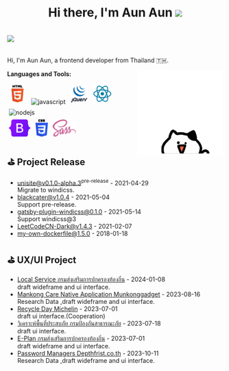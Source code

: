 <h1 align="center">Hi there, I'm Aun Aun</a> <img
src="https://github.com/blackcater/blackcater/raw/main/images/Hi.gif" height="32" /></h1>

<br />

<a href="mailto:anchalita.20g@gmail.com">
  <img src="https://github.com/blackcater/blackcater/raw/main/images/social-gmail.svg" height="40" />
</a>


<br />
<br />

Hi, I'm Aun Aun, a frontend developer from Thailand 🇹🇭.

<a href="#"><img align="right" src="https://github.com/anchalitaka20g/anchalitaka20g/blob/main/images/giphy.gif" width="200 " height="200" /></a>

**Languages and Tools:**

<p>
<img src="https://github.com/anchalitaka20g/anchalitaka20g/blob/main/images/HTML5.png" height="40" style="vertical-align:down; margin:4px" alt="html">
<img src="https://github.com/blackcater/blackcater/raw/main/images/logo-javascript.svg" height="40" style="vertical-align:down; margin:4px" alt="javascript">
<img src="https://github.com/anchalitaka20g/anchalitaka20g/blob/main/images/jquery.gif" height="40" style="vertical-align:down; margin:4px" alt="jQuery">
<img src="https://github.com/anchalitaka20g/anchalitaka20g/blob/main/images/react.png" height="40" style="vertical-align:down; margin:4px" alt="react">
<img src="https://github.com/blackcater/blackcater/raw/main/images/logo-nodejs.svg" height="40" style="vertical-align:down; margin:4px" alt="nodejs">

  <br>
<img src="https://github.com/anchalitaka20g/anchalitaka20g/blob/main/images/bootstrap.png" height="40" style="vertical-align:down; margin:4px" alt="bootstrap">
<img src="https://github.com/anchalitaka20g/anchalitaka20g/blob/main/images/css.png" height="40" style="vertical-align:down; margin:4px" alt="css">
<img src="https://github.com/anchalitaka20g/anchalitaka20g/blob/main/images/scss.png" height="40" style="vertical-align:down; margin:4px" alt="scss">
</p>


## ⛳️ Project Release

- <a href='https://github.com/blackcater-labs/unisite/releases/tag/v0.1.0-alpha.3' target='_blank'>unisite@v0.1.0-alpha.3<sup>pre-release</sup></a> - 2021-04-29
  <br/> Migrate to windicss.
- <a href='https://github.com/blackcater/blackcater/releases/tag/v1.0.4' target='_blank'>blackcater@v1.0.4</a> - 2021-05-04
  <br/> Support pre-release.
- <a href='https://github.com/blackcater/gatsby-plugin-windicss/releases/tag/0.1.0' target='_blank'>gatsby-plugin-windicss@0.1.0</a> - 2021-05-14
  <br/> Support windicss@3
- <a href='https://github.com/blackcater/LeetCodeCN-Dark/releases/tag/v1.4.3' target='_blank'>LeetCodeCN-Dark@v1.4.3</a> - 2021-02-07
- <a href='https://github.com/blackcater/my-own-dockerfile/releases/tag/1.5.0' target='_blank'>my-own-dockerfile@1.5.0</a> - 2018-01-18


## ⛳️ UX/UI Project 

- <a href='https://github.com/anchalitaka20g/uxui-Project/tree/main/Local%20Service' target='_blank'>Local Service กรมส่งเสริมการปกครองท้องถิ่น</a> - 2024-01-08
  <br/>draft wideframe and ui interface.
- <a href='https://github.com/anchalitaka20g/uxui-Project/tree/main/Mankong%20Care%20Native%20Application' target='_blank'>Mankong Care Native Application Munkonggadget</a> - 2023-08-16
  <br/> Research Data ,draft wideframe and ui interface.
- <a href='https://github.com/anchalitaka20g/uxui-Project/tree/main/Recycle%20Day' target='_blank'>Recycle Day Michelin</a> - 2023-07-01
  <br/>draft ui interface.(Cooperation)
- <a href='https://github.com/anchalitaka20g/uxui-Project/tree/main/กรมป้องกันสาธารณะภัย' target='_blank'>วิเคราะห์พื้นที่ประสบภัย กรมป้องกันสาธารณะภัย</a> - 2023-07-18
  <br/>draft ui interface.
- <a href='https://github.com/anchalitaka20g/uxui-Project/tree/main/e-plan%20Project' target='_blank'>E-Plan กรมส่งเสริมการปกครองท้องถิ่น</a> - 2023-07-01
  <br/>draft wideframe and ui interface.
- <a href='https://github.com/anchalitaka20g/uxui-Project/tree/main/password%20managers' target='_blank'>Password Managers Depthfrist.co.th</a> - 2023-10-11
  <br/>Research Data ,draft wideframe and ui interface.

<!-- github_plugin_end -->


<!-- github_plugin_end -->




